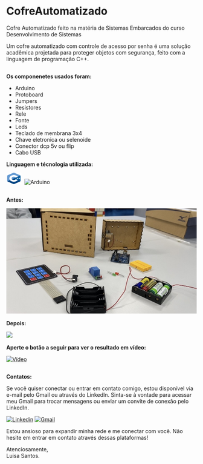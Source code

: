 # CofreAutomatizado
Cofre Automatizado feito na matéria de Sistemas Embarcados do curso Desenvolvimento de Sistemas

Um cofre automatizado com controle de acesso por senha é uma solução acadêmica projetada para proteger objetos com segurança, feito com a linguagem de programação C++.

##
**Os componenetes usados foram:**

- Arduino
- Protoboard
- Jumpers
- Resistores
- Rele
- Fonte
- Leds
- Teclado de membrana 3x4
- Chave eletronica ou selenoide
- Conector dcp 5v ou flip
- Cabo USB

**Linguagem e técnologia utilizada:** <br>
<p>
  <img src="https://github.com/devicons/devicon/blob/master/icons/cplusplus/cplusplus-original.svg" title="cplusplus" alt="cplusplus" width="40" height="30"/>&nbsp;
  <img src="https://cdn.jsdelivr.net/gh/devicons/devicon/icons/arduino/arduino-original.svg" title="Arduino" alt="Arduino" width="40" height="30"/>
</p>

##
**Antes:**

<img src="https://github.com/LuisaSantosSilva/CofreAutomatizado/blob/main/CofreFis%C3%ADco/Antes.jpg">

**Depois:**

<img src="https://github.com/LuisaSantosSilva/CofreAutomatizado/blob/main/CofreFis%C3%ADco/Depois.jpg">

**Aperte o botão a seguir para ver o resultado em vídeo:** <br>

[![Vídeo](https://img.shields.io/badge/Cofre_Automatizado-Vídeo-008080?style=for-the-badge)](https://github.com/LuisaSantosSilva/CofreAutomatizado/blob/main/CofreFis%C3%ADco/V%C3%ADdeo%20Cofre%20Automatizado.mp4)
##

**Contatos:**

Se você quiser conectar ou entrar em contato comigo, estou disponível via e-mail pelo Gmail ou através do LinkedIn. Sinta-se à vontade para acessar meu Gmail para trocar mensagens ou enviar um convite de conexão pelo LinkedIn.

[![Linkedin](https://img.shields.io/badge/LinkedIn-%230077B5?style=for-the-badge&logo=linkedin&logoColor=white)](https://www.linkedin.com/in/luisa-s-823820278/?lipi=urn%3Ali%3Apage%3Ad_flagship3_feed%3BDbTYdw%2FeSpiH%2Bgs%2BIhKEfQ%3D%3D)
[![Gmail](https://img.shields.io/badge/Gmail-D14836?style=for-the-badge&logo=gmail&logoColor=white)](mailto:luisasantossilvaa@gmail.com)

Estou ansioso para expandir minha rede e me conectar com você. Não hesite em entrar em contato através dessas plataformas!

Atenciosamente,<br>
Luisa Santos.

